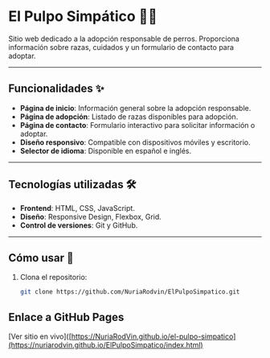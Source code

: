 # El Pulpo Simpático 🐙🐶


Sitio web dedicado a la adopción responsable de perros. Proporciona información sobre razas, cuidados y un formulario de contacto para adoptar.

---

## Funcionalidades ✨

- **Página de inicio**: Información general sobre la adopción responsable.
- **Página de adopción**: Listado de razas disponibles para adopción.
- **Página de contacto**: Formulario interactivo para solicitar información o adoptar.
- **Diseño responsivo**: Compatible con dispositivos móviles y escritorio.
- **Selector de idioma**: Disponible en español e inglés.


---

## Tecnologías utilizadas 🛠️

- **Frontend**: HTML, CSS, JavaScript.
- **Diseño**: Responsive Design, Flexbox, Grid.
- **Control de versiones**: Git y GitHub.

---

## Cómo usar 🚀

1. Clona el repositorio:
   ```bash
   git clone https://github.com/NuriaRodvin/ElPulpoSimpatico.git


## Enlace a GitHub Pages
[Ver sitio en vivo]([https://NuriaRodVin.github.io/el-pulpo-simpatico](https://nuriarodvin.github.io/ElPulpoSimpatico/index.html) 


